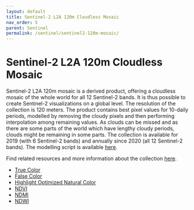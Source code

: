 ```yaml
---
layout: default
title: Sentinel-2 L2A 120m Cloudless Mosaic
nav_order: 5
parent: Sentinel
permalink: /sentinel/sentinel2-120m-mosaic/
---
```


# Sentinel-2 L2A 120m Cloudless Mosaic

Sentinel-2 L2A 120m mosaic is a derived product, offering a cloudless mosaic of the whole world for all 12 Sentinel-2 bands. It is thus possible to create Sentinel-2 visualizations on a global level. The resolution of the collection is 120 meters. The product contains best pixel values for 10-daily periods, modelled by removing the cloudy pixels and then performing interpolation among remaining values. As clouds can be missed and as there are some parts of the world which have lengthy cloudy periods, clouds might be remaining in some parts. The collection is available for 2019 (with 6 Sentinel-2 bands) and annually since 2020 (all 12 Sentinel-2 bands). The modelling script is available [here](https://custom-scripts.sentinel-hub.com/sentinel-2/interpolated_time_series/).


Find related resources and more information about the collection [here](https://collections.sentinel-hub.com/sentinel-s2-l2a-mosaic-120/).

- [True Color](/sentinel2-120m-mosaic/true-color)
- [False Color](/sentinel2-120m-mosaic/false-color)
- [Highlight Optimized Natural Color](/sentinel2-120m-mosaic/highlight-optimized)
- [NDVI](/sentinel2-120m-mosaic/ndvi)
- [NDMI](/sentinel2-120m-mosaic/ndmi)
- [NDWI](/sentinel2-120m-mosaic/ndwi)